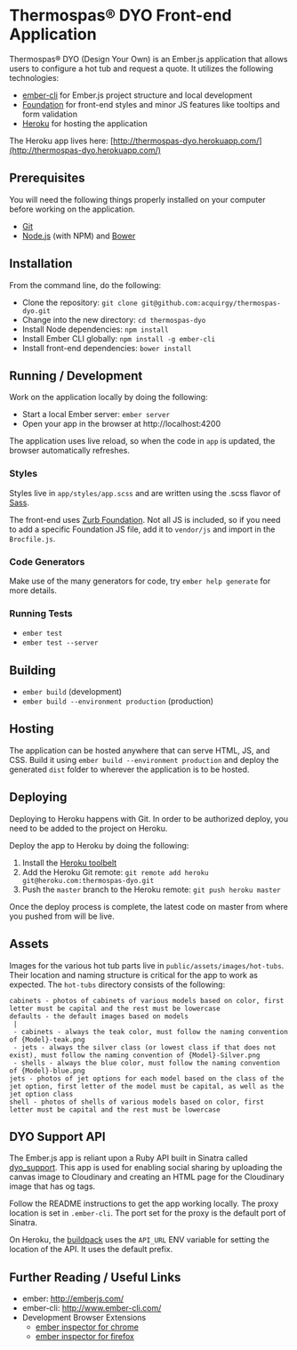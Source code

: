 # Thermospas&reg; DYO Front-end Application

Thermospas&reg; DYO (Design Your Own) is an Ember.js application that allows users to
configure a hot tub and request a quote. It utilizes the following technologies:

- [ember-cli](http://www.ember-cli.com/) for Ember.js project structure and
  local development
- [Foundation](http://foundation.zurb.com/) for front-end styles and minor JS
  features like tooltips and form validation
- [Heroku](https://www.heroku.com/) for hosting the application

The Heroku app lives here: [http://thermospas-dyo.herokuapp.com/](http://thermospas-dyo.herokuapp.com/)

## Prerequisites

You will need the following things properly installed on your computer before
working on the application.

* [Git](http://git-scm.com/)
* [Node.js](http://nodejs.org/) (with NPM) and [Bower](http://bower.io/)

## Installation

From the command line, do the following:

* Clone the repository: `git clone git@github.com:acquirgy/thermospas-dyo.git`
* Change into the new directory: `cd thermospas-dyo`
* Install Node dependencies: `npm install`
* Install Ember CLI globally: `npm install -g ember-cli`
* Install front-end dependencies: `bower install`

## Running / Development

Work on the application locally by doing the following:

* Start a local Ember server: `ember server`
* Open your app in the browser at http://localhost:4200

The application uses live reload, so when the code in `app` is updated, the
browser automatically refreshes.

### Styles

Styles live in `app/styles/app.scss` and are written using the .scss flavor of
[Sass](http://sass-lang.com).

The front-end uses [Zurb Foundation](http://foundation.zurb.com/). Not all JS is
included, so if you need to add a specific Foundation JS file, add it to
`vendor/js` and import in the `Brocfile.js`.

### Code Generators

Make use of the many generators for code, try `ember help generate` for more
details.

### Running Tests

* `ember test`
* `ember test --server`

## Building

* `ember build` (development)
* `ember build --environment production` (production)

## Hosting

The application can be hosted anywhere that can serve HTML, JS, and CSS. Build
it using `ember build --environment production` and deploy the generated `dist`
folder to wherever the application is to be hosted.

## Deploying

Deploying to Heroku happens with Git. In order to be authorized deploy, you need
to be added to the project on Heroku.

Deploy the app to Heroku by doing the following:

1. Install the [Heroku toolbelt](https://toolbelt.heroku.com/)
2. Add the Heroku Git remote: `git remote add heroku git@heroku.com:thermospas-dyo.git`
3. Push the `master` branch to the Heroku remote: `git push heroku master`

Once the deploy process is complete, the latest code on master from where you
pushed from will be live.

## Assets

Images for the various hot tub parts live in `public/assets/images/hot-tubs`.
Their location and naming structure is critical for the app to work as expected. The `hot-tubs`
directory consists of the following:

``` text
cabinets - photos of cabinets of various models based on color, first letter must be capital and the rest must be lowercase
defaults - the default images based on models
 |
 - cabinets - always the teak color, must follow the naming convention of {Model}-teak.png
 - jets - always the silver class (or lowest class if that does not exist), must follow the naming convention of {Model}-Silver.png
 - shells - always the blue color, must follow the naming convention of {Model}-blue.png
jets - photos of jet options for each model based on the class of the jet option, first letter of the model must be capital, as well as the jet option class
shell - photos of shells of various models based on color, first letter must be capital and the rest must be lowercase
```

## DYO Support API

The Ember.js app is reliant upon a Ruby API built in Sinatra called
[dyo_support](https://github.com/acquirgy/dyo_support). This app is used for
enabling social sharing by uploading the canvas image to Cloudinary and creating
an HTML page for the Cloudinary image that has og tags.

Follow the README instructions to get the app working locally. The proxy
location is set in `.ember-cli`. The port set for the proxy is the default port
of Sinatra.

On Heroku, the
[buildpack](https://github.com/tonycoco/heroku-buildpack-ember-cli#api-proxy)
uses the `API_URL` ENV variable for setting the location of the API. It uses the
default prefix.

## Further Reading / Useful Links

* ember: http://emberjs.com/
* ember-cli: http://www.ember-cli.com/
* Development Browser Extensions
  * [ember inspector for chrome](https://chrome.google.com/webstore/detail/ember-inspector/bmdblncegkenkacieihfhpjfppoconhi)
  * [ember inspector for firefox](https://addons.mozilla.org/en-US/firefox/addon/ember-inspector/)
